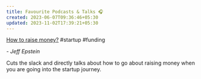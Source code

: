 ```yaml
---
title: Favourite Podcasts & Talks 🎧
created: 2023-06-07T09:36:46+05:30
updated: 2023-11-02T17:39:21+05:30
---
```


[How to raise money?](https://www.youtube.com/watch?v=EoquIYtjM7w) #startup #funding

*- Jeff Epstein*

Cuts the slack and directly talks about how to go about raising money when you are going into the startup journey. 

